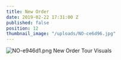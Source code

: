 ```yaml
---
title: New Order
date: 2019-02-22 17:31:00 Z
published: false
position: 12
thumbnail_image: "/uploads/NO-ce6d96.jpg"
---
```


![NO-e946d1.png](/uploads/NO-e946d1.png)
New Order Tour Visuals